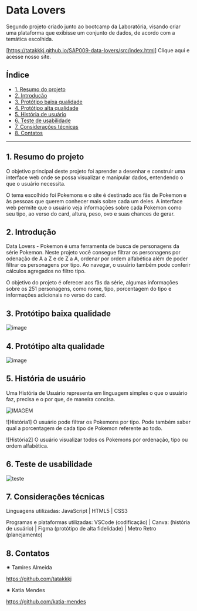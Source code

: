 # Data Lovers

Segundo projeto criado junto ao bootcamp da Laboratória, visando criar uma plataforma que exibisse um conjunto de dados, de acordo com a temática escolhida.

[https://tatakkkj.github.io/SAP009-data-lovers/src/index.html] Clique aqui e acesse nosso site.

## Índice

* [1. Resumo do projeto](#2-resumo-do-projeto)
* [2. Introdução](#2-introdução)
* [3. Protótipo baixa qualidade](#3-protótipo-baixa-qualidade)
* [4. Protótipo alta qualidade](#4-protótipo-alta-qualidade)
* [5. História de usuário](#5-história-usuario)
* [6. Teste de usabilidade](#6-teste-usabilidade)
* [7. Considerações técnicas](#7-considerações-técnicas)
* [8. Contatos](#8-contatos)

***

## 1. Resumo do projeto

O objetivo principal deste projeto foi aprender a desenhar e construir uma interface web onde se possa visualizar e manipular dados, entendendo o que o usuário necessita.

O tema escolhido foi Pokemons e o site é destinado aos fãs de Pokemon e às pessoas que querem conhecer mais sobre cada um deles. A interface web permite que o usuário veja informações sobre cada Pokemon como seu tipo, ao verso do card, altura, peso, ovo e suas chances de gerar.


## 2. Introdução

Data Lovers - Pokemon é uma ferramenta de busca de personagens da série Pokemon. Neste projeto você consegue filtrar os personagens por odenação de A a Z e de Z a A, ordenar por ordem alfabética além de poder filtrar os personagens por tipo. Ao navegar, o usuário também pode conferir cálculos agregados no filtro tipo.

O objetivo do projeto é oferecer aos fãs da série, algumas informações sobre os 251 personagens, como nome, tipo, porcentagem do tipo e informações adicionais no verso do card.

## 3. Protótipo baixa qualidade

![image](https://user-images.githubusercontent.com/120331438/226964766-4719b72e-e569-4dca-a4c2-c060a56be01d.png)


## 4. Protótipo alta qualidade

![image](https://user-images.githubusercontent.com/120331438/226963649-698e1c7f-9bce-4afb-8110-c278fc550db1.png)


## 5. História de usuário

Uma História de Usuário representa em linguagem simples o que o usuário faz, precisa e o por que, de maneira concisa. 

![IMAGEM](https://user-images.githubusercontent.com/120331438/226704120-c9b153d3-5c43-4685-963c-94576c3577ff.png)

![História1] O usuário pode filtrar os Pokemons por tipo. Pode também saber qual a porcentagem de cada tipo de Pokemon referente ao todo.

![História2] O usuário visualizar todos os Pokemons por ordenação, tipo ou ordem alfabética.

## 6. Teste de usabilidade

![teste](https://user-images.githubusercontent.com/120331438/226703616-f490204b-9a03-401f-b34b-2f2eb2b4ac0c.png)


## 7. Considerações técnicas

Linguagens utilizadas: JavaScript | HTML5 | CSS3

Programas e plataformas utilizadas: VSCode (codificação) | Canva: (história de usuário) | Figma (protótipo de alta fidelidade) | Metro Retro (planejamento)

## 8. Contatos 

✷ Tamires Almeida

https://github.com/tatakkkj

✷ Katia Mendes

https://github.com/katia-mendes

